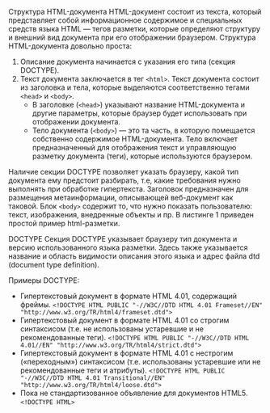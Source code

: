 Структура HTML-документа
HTML-документ состоит из текста, который представляет собой информационное содержимое и
специальных средств языка HTML — тегов разметки, которые определяют структуру и внешний вид
документа при его отображении браузером. Структура HTML-документа довольно проста:
1. Описание документа начинается с указания его типа (секция DOCTYPE).
2. Текст документа заключается в тег `<html>`. Текст документа состоит из заголовка и тела, которые выделяются соответственно тегами `<head>` и `<body>`.
	- В заголовке (`<head>`) указывают название HTML-документа и другие параметры, которые браузер будет использовать при отображении документа.
	- Тело документа (`<body>`) — это та часть, в которую помещается собственно содержимое HTML-документа. Тело включает предназначенный для отображения текст и управляющую разметку документа (теги), которые используются браузером.

Наличие секции DOCTYPE позволяет указать браузеру, какой тип
документа ему предстоит разбирать, т.е, какие требования нужно
выполнять при обработке гипертекста.
Заголовок предназначен для размещения метаинформации,
описывающей веб-документ как таковой.
Блок `<body>` содержит то, что нужно показать пользователю: текст,
изображения, внедренные объекты и пр.
В листинге 1 приведен простой пример html-разметки.

DOCTYPE
Секция DOCTYPE указывает браузеру тип документа и версию использованного языка разметки. Здесь
также указывается название и область видимости описания этого языка и адрес файла dtd (document
type definition).

Примеры DOCTYPE:
- Гипертекстовый документ в формате HTML 4.01, содержащий фреймы. `<!DOCTYPE HTML PUBLIC "-//W3C//DTD HTML 4.01 Frameset//EN" "http://www.w3.org/TR/html4/frameset.dtd">`
- Гипертекстовый документ в формате HTML 4.01 со строгим синтаксисом (т.е. не использованы устаревшие и не рекомендованные теги). `<!DOCTYPE HTML PUBLIC "-//W3C//DTD HTML 4.01//EN" "http://www.w3.org/TR/html4/strict.dtd">`
- Гипертекстовый документ в формате HTML 4.01 с нестрогим («переходным») синтаксисом (т.е. использованы устаревшие или не рекомендованные теги и атрибуты). `<!DOCTYPE HTML PUBLIC "-//W3C//DTD HTML 4.01 Transitional//EN" "http://www.w3.org/TR/html4/loose.dtd">`
- Пока не стандартизованное объявление для документов HTML5. `<!DOCTYPE HTML>`